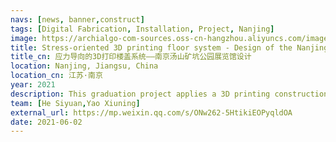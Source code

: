 ```yaml
---
navs: [news, banner,construct]
tags: [Digital Fabrication, Installation, Project, Nanjing]
image: https://archialgo-com-sources.oss-cn-hangzhou.aliyuncs.com/images/slab.jpeg
title: Stress-oriented 3D printing floor system - Design of the Nanjing Tangshan Mine Park Exhibition Hall.
title_cn: 应力导向的3D打印楼盖系统——南京汤山矿坑公园展览馆设计
location: Nanjing, Jiangsu, China
location_cn: 江苏·南京
year: 2021
description: This graduation project applies a 3D printing construction system to the design of the exhibition hall in Nanjing Tangshan Mine Park, creating a unique flowing space and lighting environment that showcases the superiority of this construction system. 
team: [He Siyuan,Yao Xiuning]
external_url: https://mp.weixin.qq.com/s/ONw262-5HtikiEOPyqldOA
date: 2021-06-02
---
```


